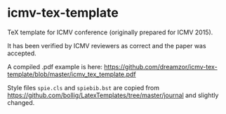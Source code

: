 # icmv-tex-template
TeX template for ICMV conference (originally prepared for ICMV 2015). 

It has been verified by ICMV reviewers as correct and the paper was accepted.

A compiled .pdf example is here: https://github.com/dreamzor/icmv-tex-template/blob/master/icmv_tex_template.pdf

Style files `spie.cls` and `spiebib.bst` are copied from https://github.com/bollig/LatexTemplates/tree/master/journal and slightly changed. 
